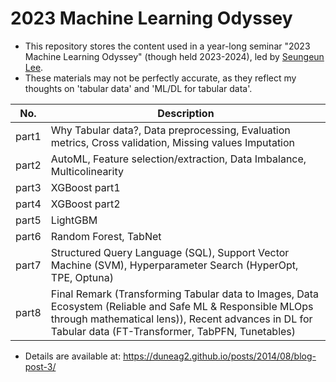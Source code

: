 # 2023 Machine Learning Odyssey
- This repository stores the content used in a year-long seminar "2023 Machine Learning Odyssey" (though held 2023-2024), led by [Seungeun Lee](https://duneag2.github.io/).
- These materials may not be perfectly accurate, as they reflect my thoughts on 'tabular data' and 'ML/DL for tabular data'.

|  No.  |  Description  |
|--------|--------------|
|  part1  | Why Tabular data?, Data preprocessing, Evaluation metrics, Cross validation, Missing values Imputation |
|  part2  | AutoML, Feature selection/extraction, Data Imbalance, Multicolinearity |
|  part3  | XGBoost part1 |
|  part4  | XGBoost part2 |
|  part5  | LightGBM |
|  part6  | Random Forest, TabNet |
|  part7  | Structured Query Language (SQL), Support Vector Machine (SVM), Hyperparameter Search (HyperOpt, TPE, Optuna) |
|  part8  | Final Remark (Transforming Tabular data to Images, Data Ecosystem (Reliable and Safe ML & Responsible MLOps through mathematical lens)), Recent advances in DL for Tabular data (FT-Transformer, TabPFN, Tunetables) |

- Details are available at: https://duneag2.github.io/posts/2014/08/blog-post-3/


